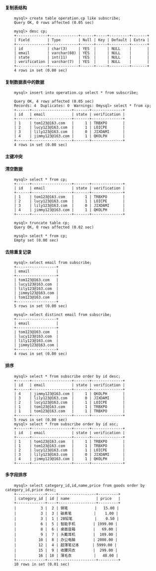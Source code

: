 #### 复制表结构

        mysql> create table operation.cp like subscribe;
        Query OK, 0 rows affected (0.05 sec)

        mysql> desc cp;
        +--------------+-------------+------+-----+---------+-------+
        | Field        | Type        | Null | Key | Default | Extra |
        +--------------+-------------+------+-----+---------+-------+
        | id           | char(3)     | YES  |     | NULL    |       |
        | email        | varchar(60) | YES  |     | NULL    |       |
        | state        | int(11)     | YES  |     | NULL    |       |
        | verification | varchar(7)  | YES  |     | NULL    |       |
        +--------------+-------------+------+-----+---------+-------+
        4 rows in set (0.00 sec)
#### 复制数据表中的数据


        mysql> insert into operation.cp select * from subscribe;

        Query OK, 4 rows affected (0.05 sec)
        Records: 4  Duplicates: 0  Warnings: 0mysql> select * from cp;
        +------+------------------+-------+--------------+
        | id   | email            | state | verification |
        +------+------------------+-------+--------------+
        | 1    | tom123@163.com   |     1 | TRBXPO       |
        | 2    | lucy123@163.com  |     1 | LOICPE       |
        | 3    | lily123@163.com  |     0 | JIXDAMI      |
        | 4    | jimmy123@163.com |     1 | QKOLPH       |
        +------+------------------+-------+--------------+
        4 rows in set (0.00 sec)
#### 主键冲突
#### 清空数据

        mysql> select * from cp;
        +------+------------------+-------+--------------+
        | id   | email            | state | verification |
        +------+------------------+-------+--------------+
        | 1    | tom123@163.com   |     1 | TRBXPO       |
        | 2    | lucy123@163.com  |     1 | LOICPE       |
        | 3    | lily123@163.com  |     0 | JIXDAMI      |
        | 4    | jimmy123@163.com |     1 | QKOLPH       |
        +------+------------------+-------+--------------+

        mysql> truncate table cp;
        Query OK, 0 rows affected (0.02 sec)

        mysql> select * from cp;
        Empty set (0.00 sec)
#### 去除重复记录

        mysql> select email from subscribe;
        +------------------+
        | email            |
        +------------------+
        | tom123@163.com   |
        | lucy123@163.com  |
        | lily123@163.com  |
        | jimmy123@163.com |
        | tom123@163.com   |
        +------------------+
        5 rows in set (0.00 sec)

        mysql> select distinct email from subscribe;
        +------------------+
        | email            |
        +------------------+
        | tom123@163.com   |
        | lucy123@163.com  |
        | lily123@163.com  |
        | jimmy123@163.com |
        +------------------+
        4 rows in set (0.00 sec)
#### 排序


        mysql> select * from subscribe order by id desc;
        +------+------------------+-------+--------------+
        | id   | email            | state | verification |
        +------+------------------+-------+--------------+
        | 4    | jimmy123@163.com |     1 | QKOLPH       |
        | 3    | lily123@163.com  |     0 | JIXDAMI      |
        | 2    | lucy123@163.com  |     1 | LOICPE       |
        | 1    | tom123@163.com   |     1 | TRBXPO       |
        | 1    | tom123@163.com   |     1 | TRBXPO       |
        +------+------------------+-------+--------------+
        5 rows in set (0.00 sec)
        mysql> select * from subscribe order by id asc;
        +------+------------------+-------+--------------+
        | id   | email            | state | verification |
        +------+------------------+-------+--------------+
        | 1    | tom123@163.com   |     1 | TRBXPO       |
        | 1    | tom123@163.com   |     1 | TRBXPO       |
        | 2    | lucy123@163.com  |     1 | LOICPE       |
        | 3    | lily123@163.com  |     0 | JIXDAMI      |
        | 4    | jimmy123@163.com |     1 | QKOLPH       |
        +------+------------------+-------+--------------+

#### 多字段排序

        mysql> select category_id,id,name,price from goods order by category_id,price desc;
        +-------------+----+-----------------+---------+
        | category_id | id | name            | price   |
        +-------------+----+-----------------+---------+
        |           3 |  2 | 钢笔            |   15.00 |
        |           3 |  3 | 碳素笔          |    1.00 |
        |           3 |  1 | 2B铅笔          |    0.50 |
        |           6 |  5 | 智能手机        | 1999.00 |
        |           8 |  6 | 桌面音箱        |   69.00 |
        |           9 |  7 | 头戴耳机        |  109.00 |
        |          10 |  8 | 办公电脑        | 2000.00 |
        |          12 |  4 | 超薄笔记本      | 5999.00 |
        |          15 |  9 | 收腰风衣        |  299.00 |
        |          16 | 10 | 薄毛衣          |   48.00 |
        +-------------+----+-----------------+---------+
        10 rows in set (0.01 sec)



